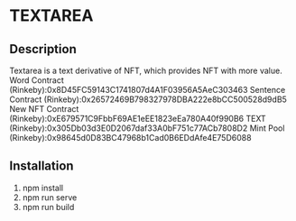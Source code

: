 # TEXTAREA

## Description
Textarea is a text derivative of NFT, which provides NFT with more value.
Word Contract (Rinkeby):0x8D45FC59143C1741807d4A1F03956A5AeC303463
Sentence Contract (Rinkeby):0x26572469B798327978DBA222e8bCC500528d9dB5
New NFT Contract (Rinkeby):0xE679571C9FbbF69AE1eEE1823eEa780A40f990B6
TEXT (Rinkeby):0x305Db03d3E0D2067daf33A0bF751c77ACb7808D2
Mint Pool (Rinkeby):0x98645d0D83BC47968b1Cad0B6EDdAfe4E75D6088


## Installation

1.  npm install
2.  npm run serve
3.  npm run build

